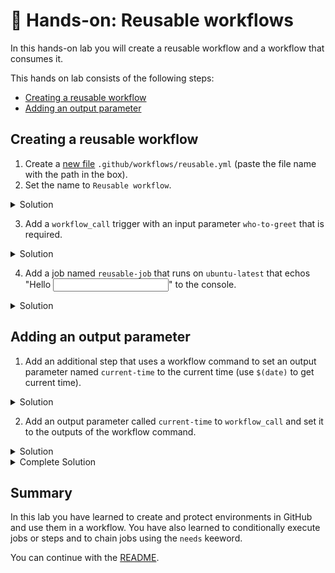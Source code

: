 # 🔨 Hands-on: Reusable workflows

In this hands-on lab you will create a reusable workflow and a workflow that consumes it.

This hands on lab consists of the following steps:
- [Creating a reusable workflow](#creating-a-reusable-workflow)
- [Adding an output parameter](#adding-an-output-parameter)


## Creating a reusable workflow

1. Create a [new file](/../../new/main) `.github/workflows/reusable.yml` (paste the file name with the path in the box).
2. Set the name to `Reusable workflow`.

<details>
  <summary>Solution</summary>
  
```YAML
name: Reusable workflow
```
  
</details>

3. Add a `workflow_call` trigger with an input parameter `who-to-greet` that is required.

<details>
  <summary>Solution</summary>
  
```YAML
  workflow_call:
    inputs:
      who-to-greet:
        description: 'The person to greet'
        type: string
        required: true
        default: World
```
  
</details>

4. Add a job named `reusable-job` that runs on `ubuntu-latest` that echos "Hello <input parameter>" to the console. 

<details>
  <summary>Solution</summary>
  
```YAML
jobs:
  reusable-job:
    runs-on: ubuntu-latest
    steps:
      - name: Greet someone
        run: echo "Hello ${{ inputs.who-to-greet }}"
```
  
</details>

## Adding an output parameter

1. Add an additional step that uses a workflow command to set an output parameter 
named `current-time` to the current time (use `$(date)` to get current time).

<details>
  <summary>Solution</summary>
  
```YAML
      - name: Set time
        id: time
        run: echo "::set-output name=current-time::$(date)"
```
  
</details>

2. Add an output parameter called `current-time` to `workflow_call` and set it to the outputs of the workflow command.

<details>
  <summary>Solution</summary>
  
```YAML
    outputs:
      current-time:
        description: 'The time when greeting.'
        value: ${{ jobs.reusable-job.outputs.current-time }}
```
  
</details>


<details>
  <summary>Complete Solution</summary>
  
```YAML
name: Reusable workflow

on: 
  workflow_call:
    inputs:
      who-to-greet:
        description: 'The person to greet'
        type: string
        required: true
        default: World
    outputs:
      current-time:
        description: 'The time when greeting.'
        value: ${{ jobs.reusable-job.outputs.current-time }}
        
jobs:
  reusable-job:
    runs-on: ubuntu-latest
    outputs:
      current-time: ${{ steps.time.outputs.current-time }}
    steps:
      - name: Greet someone
        run: echo "Hello ${{ inputs.who-to-greet }}"
      - name: Set time
        id: time
        run: echo "::set-output name=current-time::$(date)"
```
  
</details>

## Summary

In this lab you have learned to create and protect environments in GitHub and use them in a workflow. You have also learned to conditionally 
execute jobs or steps and to chain jobs using the `needs` keeword.

You can continue with the [README](../README.md#part-4--cicd-and-automation).
